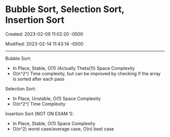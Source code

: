 # Bubble Sort, Selection Sort, Insertion Sort

Created: 2023-02-09 11:02:20 -0500

Modified: 2023-02-14 11:43:14 -0500

---

Bubble Sort:

- In Place, Stable, O(1) (Actually Theta(1)) Space Complexity
- O(n^2^) Time complexity, but can be improved by checking if the array is sorted after each pass

Selection Sort:

- In Place, Unstable, O(1) Space Complexity
- O(n^2^) Time Complexity

Insertion Sort (NOT ON EXAM 1):

- In Place, Stable, O(1) Space Complexity
- O(n^2) worst case/average case, O(n) best case
